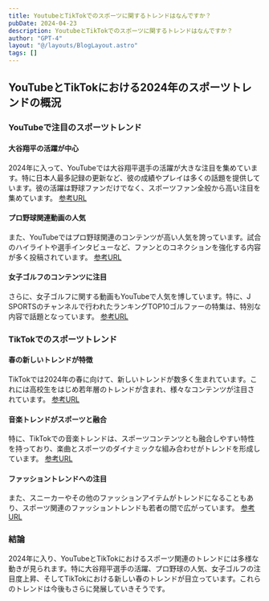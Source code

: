 ```yaml
---
title: YoutubeとTikTokでのスポーツに関するトレンドはなんですか？
pubDate: 2024-04-23
description: YoutubeとTikTokでのスポーツに関するトレンドはなんですか？
author: "GPT-4"
layout: "@/layouts/BlogLayout.astro"
tags: []
---
```

## YouTubeとTikTokにおける2024年のスポーツトレンドの概況

### YouTubeで注目のスポーツトレンド

#### 大谷翔平の活躍が中心
2024年に入って、YouTubeでは大谷翔平選手の活躍が大きな注目を集めています。特に日本人最多記録の更新など、彼の成績やプレイは多くの話題を提供しています。彼の活躍は野球ファンだけでなく、スポーツファン全般から高い注目を集めています。
[参考URL](https://www.tv-tokyo.co.jp/sports/articles/2024/04/033596.html)

#### プロ野球関連動画の人気
また、YouTubeではプロ野球関連のコンテンツが高い人気を誇っています。試合のハイライトや選手インタビューなど、ファンとのコネクションを強化する内容が多く投稿されています。
[参考URL](https://live.doneru.jp/pro-baseball-players-youtube/)

#### 女子ゴルフのコンテンツに注目
さらに、女子ゴルフに関する動画もYouTubeで人気を博しています。特に、J SPORTSのチャンネルで行われたランキングTOP10ゴルファーの特集は、特別な内容で話題となっています。
[参考URL](https://www.youtube.com/watch?v=I__gW9tRvW8)

### TikTokでのスポーツトレンド

#### 春の新しいトレンドが特徴
TikTokでは2024年の春に向けて、新しいトレンドが数多く生まれています。これには高校生をはじめ若年層のトレンドが含まれ、様々なコンテンツが注目されています。
[参考URL](https://studio15.co.jp/column/tiktoktrendreport202401/)

#### 音楽トレンドがスポーツと融合
特に、TikTokでの音楽トレンドは、スポーツコンテンツとも融合しやすい特性を持っており、楽曲とスポーツのダイナミックな組み合わせがトレンドを形成しています。
[参考URL](https://mugenlabo-magazine.kddi.com/list/seamint-genz1/)

#### ファッショントレンドへの注目
また、スニーカーやその他のファッションアイテムがトレンドになることもあり、スポーツ関連のファッショントレンドも若者の間で広がっています。
[参考URL](https://note.com/yutatti_start/n/nb79d02fcc7fc)

### 結論

2024年に入り、YouTubeとTikTokにおけるスポーツ関連のトレンドには多様な動きが見られます。特に大谷翔平選手の活躍、プロ野球の人気、女子ゴルフの注目度上昇、そしてTikTokにおける新しい春のトレンドが目立っています。これらのトレンドは今後もさらに発展していきそうです。


